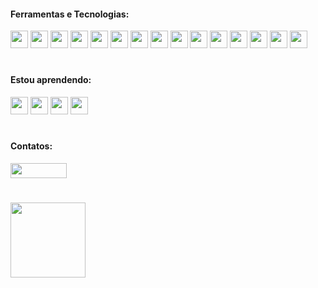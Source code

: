 #### Ferramentas e Tecnologias:
<div>
          <img src="https://cdn.jsdelivr.net/gh/devicons/devicon@latest/icons/amazonwebservices/amazonwebservices-original-wordmark.svg" width="28" height="28"/>
          <img src="https://cdn.jsdelivr.net/gh/devicons/devicon@latest/icons/bash/bash-original.svg" width="28" height="28"/>
          <img src="https://cdn.jsdelivr.net/gh/devicons/devicon@latest/icons/html5/html5-original.svg" width="28" height="28"/> 
          <img src="https://cdn.jsdelivr.net/gh/devicons/devicon@latest/icons/css3/css3-original.svg" width="28" height="28"/>
          <img src="https://cdn.jsdelivr.net/gh/devicons/devicon@latest/icons/terraform/terraform-original.svg" width="28" height="28"/>          
          <img src="https://cdn.jsdelivr.net/gh/devicons/devicon@latest/icons/helm/helm-original.svg" width="28" height="28""/>
          <img src="https://cdn.jsdelivr.net/gh/devicons/devicon@latest/icons/kubernetes/kubernetes-original.svg" width="28" height="28"/>          
          <img src="https://cdn.jsdelivr.net/gh/devicons/devicon@latest/icons/python/python-original.svg" width="28" height="28"/>          
          <img src="https://cdn.jsdelivr.net/gh/devicons/devicon@latest/icons/linux/linux-original.svg" width="28" height="28""/>
          <img src="https://cdn.jsdelivr.net/gh/devicons/devicon@latest/icons/docker/docker-original.svg" width="28" height="28"/>          
          <img src="https://cdn.jsdelivr.net/gh/devicons/devicon@latest/icons/postgresql/postgresql-original.svg" width="28" height="28"/>          
          <img src="https://cdn.jsdelivr.net/gh/devicons/devicon@latest/icons/mysql/mysql-original.svg" width="28" height="28"/>          
          <img src="https://cdn.jsdelivr.net/gh/devicons/devicon@latest/icons/mongodb/mongodb-original.svg" width="28" height="28"/>
          <img src="https://cdn.jsdelivr.net/gh/devicons/devicon@latest/icons/gitlab/gitlab-original.svg" width="28" height="28"/>
          <img src="https://cdn.jsdelivr.net/gh/devicons/devicon@latest/icons/jenkins/jenkins-original.svg" width="28" height="28"/>
          
          
</div>

# 
#### Estou aprendendo:
<div>
          <img loading="lazy" src="https://cdn.jsdelivr.net/gh/devicons/devicon/icons/java/java-original.svg" width="28" height="28"/> 
          <img src="https://cdn.jsdelivr.net/gh/devicons/devicon@latest/icons/javascript/javascript-original.svg" width="28" height="28"/>
          <img src="https://cdn.jsdelivr.net/gh/devicons/devicon@latest/icons/sqlalchemy/sqlalchemy-original.svg" width="28" height="28"/>
          <img src="https://cdn.jsdelivr.net/gh/devicons/devicon@latest/icons/fastapi/fastapi-original.svg" width="28" height="28"/>
          
</div>


# 
#### Contatos:
<div> 
<a href="https://instagram.com/adson-jonatas" target="_blank"><img loading="lazy" src="https://img.shields.io/badge/-Instagram-%23E4405F?style=for-the-badge&logo=instagram&logoColor=white" target="_blank"  width="90" height="24"></a>
</div>

# 
 <div>
<a href="https://github.com/adson-jonatas">
<! -- <img loading="lazy" height="140em" src="https://github-readme-stats.vercel.app/api?username=adson-jonatas&show_icons=true&theme=gotham&include_all_commits=true&count_private=true"/>
<img loading="lazy" height="120em" src="https://github-readme-stats.vercel.app/api/top-langs/?username=adson-jonatas&layout=compact&langs_count=7&theme=github_dark&include_all_commits=true&count_private=true"/>
</div> 

